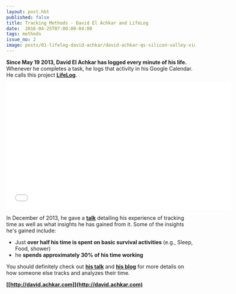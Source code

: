 ```yaml
---
layout: post.hbt
published: false
title: Tracking Methods - David El Achkar and LifeLog 
date:  2016-04-25T07:00:00-04:00
tags: methods
issue_no: 2
image: posts/01-lifelog-david-achkar/david-achkar-qs-silicon-valley-video.jpg
---
```


**Since May 19 2013, David El Achkar has logged every minute of his life.** Whenever he completes a task, he logs that activity in his Google Calendar. He calls this project **[LifeLog](http://david.achkar.com/life-log/)**.

<!--more-->

<div class='embed-container'><iframe src="//player.vimeo.com/video/80922960?byline=0&amp;portrait=0" height="337" width="600" allowfullscreen="" frameborder="0"></iframe></div>

In December of 2013, he gave a **[talk](http://david.achkar.com/qssv-lifelog-talk/)** detailing his experience of tracking time as well as what insights he has gained from it. Some of the insights he's gained include:

* Just **over half his time is spent on basic survival activities** (e.g., Sleep, Food, shower)
* he **spends approximately 30% of his time working**

You should definitely check out **[his talk](http://david.achkar.com/life-log/)** and **[his blog](http://david.achkar.com)** for more details on how someone else tracks and analyzes their time.

**[[http://david.achkar.com]](http://david.achkar.com)**